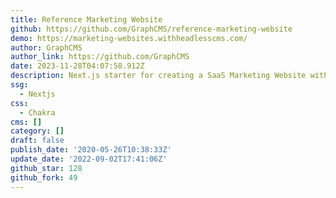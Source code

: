 ```yaml
---
title: Reference Marketing Website
github: https://github.com/GraphCMS/reference-marketing-website
demo: https://marketing-websites.withheadlesscms.com/
author: GraphCMS
author_link: https://github.com/GraphCMS
date: 2023-11-28T04:07:58.912Z
description: Next.js starter for creating a SaaS Marketing Website with Hygraph ️
ssg:
  - Nextjs
css:
  - Chakra
cms: []
category: []
draft: false
publish_date: '2020-05-26T10:38:33Z'
update_date: '2022-09-02T17:41:06Z'
github_star: 128
github_fork: 49
---
```

